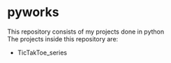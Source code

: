 # pyworks
This repository consists of my projects done in python<br>
The projects inside this repository are:
<ul>
<li>TicTakToe_series</li>
</ul>

